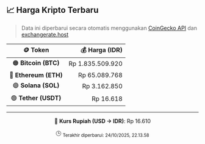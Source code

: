 

<!-- HARGA_KRIPTO -->
## 📈 Harga Kripto Terbaru

> Data ini diperbarui secara otomatis menggunakan [CoinGecko API](https://www.coingecko.com/) dan [exchangerate.host](https://exchangerate.host/)

<div align="center">

| 🪙 Token | 💰 Harga (IDR) |
|:------:|---------------:|
| 🟠 **Bitcoin (BTC)**   | Rp 1.835.509.920 |
| 🔵 **Ethereum (ETH)**  | Rp 65.089.768 |
| 🟣 **Solana (SOL)**    | Rp 3.162.850 |
| 🟢 **Tether (USDT)**   | Rp 16.618 |

---

💱 **Kurs Rupiah (USD → IDR)**: Rp 16.610

🕒 <sub>Terakhir diperbarui: 24/10/2025, 22.13.58</sub>

</div>
<!-- /HARGA_KRIPTO -->